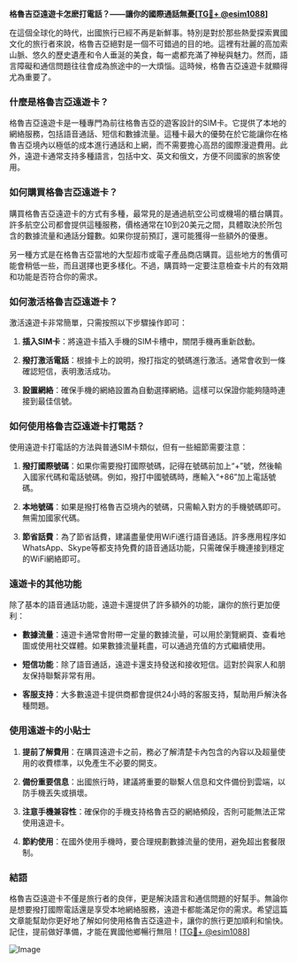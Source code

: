 **格魯吉亞遠遊卡怎麽打電話？——讓你的國際通話無憂[[TG💪+ @esim1088](https://t.me/s/esim1088)]**

在這個全球化的時代，出國旅行已經不再是新鮮事。特別是對於那些熱愛探索異國文化的旅行者來說，格魯吉亞絕對是一個不可錯過的目的地。這裡有壯麗的高加索山脈、悠久的歷史遺產和令人垂涎的美食，每一處都充滿了神秘與魅力。然而，語言障礙和通信問題往往會成為旅途中的一大煩惱。這時候，格魯吉亞遠遊卡就顯得尤為重要了。

### **什麼是格魯吉亞遠遊卡？**

格魯吉亞遠遊卡是一種專門為前往格魯吉亞的遊客設計的SIM卡。它提供了本地的網絡服務，包括語音通話、短信和數據流量。這種卡最大的優勢在於它能讓你在格魯吉亞境內以極低的成本進行通話和上網，而不需要擔心高昂的國際漫遊費用。此外，遠遊卡通常支持多種語言，包括中文、英文和俄文，方便不同國家的旅客使用。

### **如何購買格魯吉亞遠遊卡？**

購買格魯吉亞遠遊卡的方式有多種，最常見的是通過航空公司或機場的櫃台購買。許多航空公司都會提供這種服務，價格通常在10到20美元之間，具體取決於所包含的數據流量和通話分鐘數。如果你提前預訂，還可能獲得一些額外的優惠。

另一種方式是在格魯吉亞當地的大型超市或電子產品商店購買。這些地方的售價可能會稍低一些，而且選擇也更多樣化。不過，購買時一定要注意檢查卡片的有效期和功能是否符合你的需求。

### **如何激活格魯吉亞遠遊卡？**

激活遠遊卡非常簡單，只需按照以下步驟操作即可：

1. **插入SIM卡**：將遠遊卡插入手機的SIM卡槽中，關閉手機再重新啟動。
   
2. **撥打激活電話**：根據卡上的說明，撥打指定的號碼進行激活。通常會收到一條確認短信，表明激活成功。

3. **設置網絡**：確保手機的網絡設置為自動選擇網絡。這樣可以保證你能夠隨時連接到最佳信號。

### **如何使用格魯吉亞遠遊卡打電話？**

使用遠遊卡打電話的方法與普通SIM卡類似，但有一些細節需要注意：

1. **撥打國際號碼**：如果你需要撥打國際號碼，記得在號碼前加上“+”號，然後輸入國家代碼和電話號碼。例如，撥打中國號碼時，應輸入“+86”加上電話號碼。

2. **本地號碼**：如果是撥打格魯吉亞境內的號碼，只需輸入對方的手機號碼即可。無需加國家代碼。

3. **節省話費**：為了節省話費，建議盡量使用WiFi進行語音通話。許多應用程序如WhatsApp、Skype等都支持免費的語音通話功能，只需確保手機連接到穩定的WiFi網絡即可。

### **遠遊卡的其他功能**

除了基本的語音通話功能，遠遊卡還提供了許多額外的功能，讓你的旅行更加便利：

- **數據流量**：遠遊卡通常會附帶一定量的數據流量，可以用於瀏覽網頁、查看地圖或使用社交媒體。如果數據流量耗盡，可以通過充值的方式繼續使用。

- **短信功能**：除了語音通話，遠遊卡還支持發送和接收短信。這對於與家人和朋友保持聯繫非常有用。

- **客服支持**：大多數遠遊卡提供商都會提供24小時的客服支持，幫助用戶解決各種問題。

### **使用遠遊卡的小貼士**

1. **提前了解費用**：在購買遠遊卡之前，務必了解清楚卡內包含的內容以及超量使用的收費標準，以免產生不必要的開支。

2. **備份重要信息**：出國旅行時，建議將重要的聯繫人信息和文件備份到雲端，以防手機丟失或損壞。

3. **注意手機兼容性**：確保你的手機支持格魯吉亞的網絡頻段，否則可能無法正常使用遠遊卡。

4. **節約使用**：在國外使用手機時，要合理規劃數據流量的使用，避免超出套餐限制。

### **結語**

格魯吉亞遠遊卡不僅是旅行者的良伴，更是解決語言和通信問題的好幫手。無論你是想要撥打國際電話還是享受本地網絡服務，遠遊卡都能滿足你的需求。希望這篇文章能幫助你更好地了解如何使用格魯吉亞遠遊卡，讓你的旅行更加順利和愉快。記住，提前做好準備，才能在異國他鄉暢行無阻！[[TG💪+ @esim1088](https://t.me/s/esim1088)] 

![Image](https://i.postimg.cc/4NQfJmqS/Snipaste-2025-05-13-00-14-12.png)